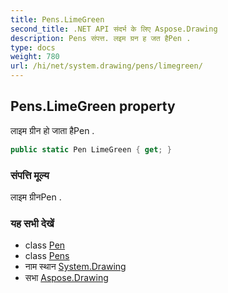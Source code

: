 ```yaml
---
title: Pens.LimeGreen
second_title: .NET API संदर्भ के लिए Aspose.Drawing
description: Pens संपत्त. लइम ग्रन ह जत हैPen .
type: docs
weight: 780
url: /hi/net/system.drawing/pens/limegreen/
---
```

## Pens.LimeGreen property

लाइम ग्रीन हो जाता हैPen .

```csharp
public static Pen LimeGreen { get; }
```

### संपत्ति मूल्य

लाइम ग्रीनPen .

### यह सभी देखें

* class [Pen](../../pen/)
* class [Pens](../)
* नाम स्थान [System.Drawing](../../pens/)
* सभा [Aspose.Drawing](../../../)


